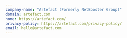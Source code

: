 ```yaml
---
company-name: "Artefact (Formerly NetBooster Group)"
domain: artefact.com
home: https://artefact.com/
privacy-policy: https://artefact.com/privacy-policy/
email: hello@artefact.com
---
```




